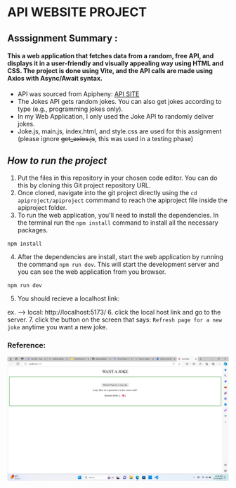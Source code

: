 # API WEBSITE PROJECT
## Asssignment Summary : 
#### This a web application that fetches data from a random, free API, and displays it in a user-friendly and visually appealing way using HTML and CSS. The project is done using Vite, and  the API calls are made using Axios with Async/Await syntax.
- API was sourced from Apipheny: [API SITE](https://apipheny.io/free-api/#apis-without-key)
- The Jokes API gets random jokes. You can also get jokes according to type (e.g., programming jokes only). 
- In my Web Application, I only used the Joke API to randomly deliver jokes.
- Joke.js, main.js, index.html, and style.css are used for this assignment (please ignore ~~get_axios.js~~, this was used in a testing phase)

## *How to run the project*
1. Put the files in this repository in your chosen code editor. You can do this by cloning this Git project repository URL.
2. Once cloned, navigate into the git project directly using the `cd apiproject/apiproject` commmand to reach the apiproject file inside the apiproject folder.
3. To run the web application, you'll need to install the dependencies. In the terminal run the `npm install` command to install all the necessary packages.
```
npm install
```
4. After the dependencies are install, start the web application by running the command `npm run dev`. This will start the development server and you can see the web application from you browser. 
```
npm run dev
```
5. You should recieve a localhost link: 

ex. --> local:  http://localhost:5173/
6. click the local host link and go to the server. 
7. click the button on the screen that says: `Refresh page for a new joke` anytime you want a new joke.


### Reference:
![Joke API Website Reference](https://github.com/AlexandraNario/apiproject/blob/main/apiproject/image/Screenshot%202023-12-15%20104655.png)